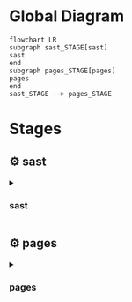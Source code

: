 # Global Diagram
```mermaid
flowchart LR
subgraph sast_STAGE[sast]
sast
end
subgraph pages_STAGE[pages]
pages
end
sast_STAGE --> pages_STAGE

```
# Stages
## ⚙️ sast

<details>
<summary><h3>sast</h3></summary>





</details>

## ⚙️ pages

<details>
<summary><h3>pages</h3></summary>

![node:lts](https://img.shields.io/badge/image-node:lts-brightgreen)
#### Before Scripts
```bash
npm install
```
#### Scripts
```bash
npm run build
rm -r public/
cp -r build/ public/
echo $CI_PAGES_URL
```

</details>
